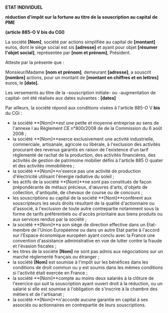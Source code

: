 **ETAT INDIVIDUEL**

**réduction d'impôt sur la fortune au titre de la souscription au capital de PME**

**(article 885-O V bis du CGI)**

La société **[Nom]**, société par actions simplifiée au capital de **[montant]** euros, dont le siège social est sis **[adresse]** et ayant pour objet **[résumer l'objet social]**, représentée par **[nom et prénom]**, Président.

Atteste par la présente que :

Monsieur/Madame **[nom et prénom]**, demeurant **[adresse]**, a souscrit **[nombre]** actions, pour un montant de **[montant en chiffres et en lettres]** euros, le **[date].**

Les versements au titre de la -souscription initiale- ou -augmentation de capital- ont été réalisés aux dates suivantes : **[dates]**

Par ailleurs, la société répond aux conditions visées à l'article 885-O V **bis** du CGI :

- la société **[Nom]**est une petite et moyenne entreprise au sens de l'annexe I au Règlement CE n°800/2008 de de la Commission du 6 août 2008 ;
- la société **[Nom]**exerce exclusivement une activité industrielle, commerciale, artisanale, agricole ou libérale, à l'exclusion des activités procurant des revenus garantis en raison de l'existence d'un tarif réglementé de rachat de la production, des activités financières, des activités de gestion de patrimoine mobilier défini à l'article 885 O quater et des activités immobilières ;
- la société **[Nom]**n'exerce pas une activité de production d'électricité utilisant l'énergie radiative du soleil ;
- les actifs de la société **[Nom]**ne sont pas constitués de façon prépondérante de métaux précieux, d'œuvres d'arts, d'objets de collection, d'antiquité, de chevaux de course ou de concours ;
- les souscriptions au capital de la société **[Nom]**confèrent aux souscripteurs les seuls droits résultant de la qualité d'actionnaire ou d'associé, à l'exclusion de toute autre contrepartie notamment sous la forme de tarifs préférentiels ou d'accès prioritaire aux biens produits ou aux services rendus par la société ;
- la société **[Nom]**a son siège de direction effective dans un Etat-membre de l'Union Européenne ou dans un autre Etat partie à l'accord sur l'Espace économique européen ayant conclu avec la France une convention d'assistance administrative en vue de lutter contre la fraude et l'évasion fiscales ;
- les titres de la société **[Nom]** ne sont pas admis aux négociations sur un marché réglementé français ou étranger ;
- la société **[Nom]** est soumise à l'impôt sur les bénéfices dans les conditions de droit commun ou y est soumis dans les mêmes conditions si l'activité était exercée en France ;
- la société **[Nom]**compte au moins deux salariés à la clôture de l'exercice qui suit la souscription ayant ouvert droit à la réduction, ou un salarié si elle est soumise à l'obligation de s'inscrire à la chambre des métiers et de l'artisanat ;
- la société **[Nom]**n'accorde aucune garantie en capital à ses associés ou actionnaires en contrepartie de leurs souscriptions.
